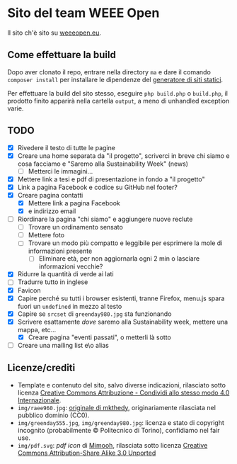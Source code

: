 # Sito del team WEEE Open
Il sito ch'è sito su [weeeopen.eu](http://weeeopen.eu).

## Come effettuare la build
Dopo aver clonato il repo, entrare nella directory `ma` e dare il comando `composer install`
per installare le dipendenze del [generatore di siti statici](https://github.com/lvps/mechatronic-anvil).

Per effettuare la build del sito stesso, eseguire `php build.php` o `build.php`,
il prodotto finito apparirà nella cartella `output`, a meno di unhandled exception varie.

## TODO
- [X] Rivedere il testo di tutte le pagine
- [X] Creare una home separata da "il progetto", scriverci in breve chi siamo e cosa facciamo e "Saremo alla Sustainability Week" (news)
	- [ ] Metterci le immagini...
- [X] Mettere link a tesi e pdf di presentazione in fondo a "il progetto"
- [X] Link a pagina Facebook e codice su GitHub nel footer?
- [X] Creare pagina contatti
	- [X] Mettere link a pagina Facebook
	- [X] e indirizzo email
- [ ] Riordinare la pagina "chi siamo" e aggiungere nuove reclute
    - [ ] Trovare un ordinamento sensato
	- [ ] Mettere foto
	- [ ] Trovare un modo più compatto e leggibile per esprimere la mole di informazioni presente
	    - [ ] Eliminare età, per non aggiornarla ogni 2 min o lasciare informazioni vecchie?
- [X] Ridurre la quantità di verde ai lati
- [ ] Tradurre tutto in inglese
- [X] Favicon
- [X] Capire perché su tutti i browser esistenti, tranne Firefox,
menu.js spara fuori un `undefined` in mezzo al testo
- [X] Capire se `srcset` di `greenday980.jpg` sta funzionando
- [X] Scrivere esattamente *dove* saremo alla Sustainability week, mettere una mappa, etc...
	- [X] Creare pagina "eventi passati", o metterli là sotto
- [ ] Creare una mailing list e\o alias

## Licenze/crediti
* Template e contenuto del sito, salvo diverse indicazioni, rilasciato sotto licenza [Creative Commons Attribuzione - Condividi allo stesso modo 4.0 Internazionale](http://creativecommons.org/licenses/by-sa/4.0/).
* `img/raee960.jpg`: [originale di mkthedy](https://pixabay.com/it/cestino-elettronico-piastre-622419/), originariamente rilasciata nel pubblico dominio (CC0).
* `img/greenday555.jpg`, `img/greenday980.jpg`: licenza e stato di copyright incognito (probabilmente © Politecnico di Torino), confidiamo nel fair use.
* `img/pdf.svg`: *pdf icon* di [Mimooh](https://commons.wikimedia.org/wiki/User:Mimooh), rilasciata sotto licenza [Creative Commons Attribution-Share Alike 3.0 Unported](https://creativecommons.org/licenses/by-sa/3.0/deed.en)
